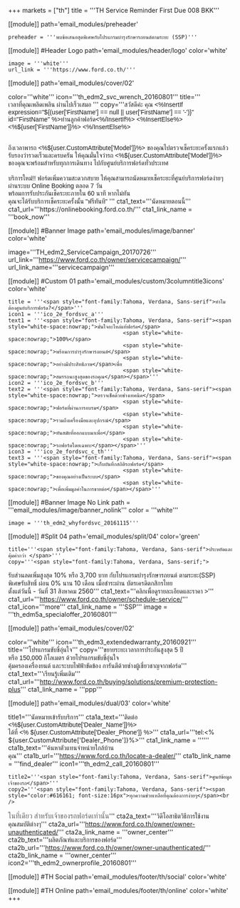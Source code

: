 +++
markets = ["th"]
title = '''TH Service Reminder First Due 008 BKK'''

[[module]]
path='email_modules/preheader'


	preheader = '''พบข้อเสนอสุดพิเศษกับโปรแกรมบำรุงรักษารถยนต์ตามระยะ (SSP)'''

[[module]] #Header Logo
path='email_modules/header/logo'
color='white'

	image = '''white'''
	url_link = '''https://www.ford.co.th/'''


[[module]]
path='email_modules/cover/02'

color='''white'''
icon='''th_edm2_svc_wrench_20160801'''
title='''<span style="font-family:Tahoma, Verdana, Sans-serif">
						<span style="white-space:nowrap;">เวลาที่คุณเพลิดเพลิน</span>
						<span style="white-space:nowrap;">ผ่านไปเร็วเสมอ</span>
					</span>'''
copy='''<span style="font-family:Tahoma, Verdana, Sans-serif">สวัสดีค่ะ คุณ <%InsertIf expression="${(user['FirstName'] == null || user['FirstName'] == '-')}" id="FirstName" %>ท่านลูกค้าฟอร์ด<%/InsertIf%> <%InsertElse%> <%${user['FirstName']}%> <%/InsertElse%></span><br /><br />

<span style="font-family:Tahoma, Verdana, Sans-serif">
						<span style="white-space:nowrap;">ถึงเวลาพารถ <%${user.CustomAttribute['Model']}%></span> 
						<span style="white-space:nowrap;">ของคุณไปตรวจเช็คระยะครั้งแรกแล้ว</span> 
						<span style="white-space:nowrap;">รับรองว่ารวดเร็วและครบครัน</span> 
						<span style="white-space:nowrap;">ให้คุณมั่นใจว่ารถ <%${user.CustomAttribute['Model']}%></span> 
						<span style="white-space:nowrap;">ของคุณจะพร้อมสำหรับทุกการเดินทาง</span> 
						<span style="white-space:nowrap;">ไปกับศูนย์บริการฟอร์ดทั่วประเทศ</span>
</span>
<br /><br />
<span style="font-family:Tahoma, Verdana, Sans-serif">
<span style="white-space:nowrap;">บริการใหม่!!</span> 
<span style="white-space:nowrap;">ฟอร์ดเพิ่มความสะดวกสบาย</span>
<span style="white-space:nowrap;">ให้คุณสามารถนัดหมายเช็คระยะ</span>ที่<span style="white-space:nowrap;">ศูนย์บริการฟอร์ดง่ายๆ</span>
<span style="white-space:nowrap;">ผ่านระบบ</span> 
<span style="white-space:nowrap;">Online Booking</span> 
<span style="white-space:nowrap;">ตลอด 7 วัน</span><br />
<span style="white-space:nowrap;">พร้อมการรับประกันเช็คระยะภายใน 60	นาที</span>
<span style="white-space:nowrap;">หากไม่ทัน</span><br />
<span style="white-space:nowrap;">คุณจะได้รับบริการเช็คระยะครั้งนั้น</span> 
<span style="white-space:nowrap;">"ฟรีทันที"</span>
</span>'''
cta1_text='''<span style="font-family:Tahoma, Verdana, Sans-serif">นัดหมายตอนนี้</span>'''
cta1_url='''https://onlinebooking.ford.co.th/'''
cta1_link_name = '''book_now'''


[[module]] #Banner Image
path='email_modules/image/banner'
color='white'

 image='''TH_edm2_ServiceCampaign_20170726'''
	url_link='''https://www.ford.co.th/owner/servicecampaign/'''
	url_link_name='''servicecampaign'''
    
    
[[module]] #Custom 01
path='email_modules/custom/3columntitle3icons'
color='white'

	title = '''<span style="font-family:Tahoma, Verdana, Sans-serif">ทำไมต้องศูนย์บริการฟอร์ด?</span>'''
	icon1 = '''ico_2e_fordsvc_a'''
	text1 = '''<span style="font-family:Tahoma, Verdana, Sans-serif"><span style="white-space:nowrap;">มั่นใจอะไหล่แท้ฟอร์ด</span> 
										<span style="white-space:nowrap;">100%</span>
										<span style="white-space:nowrap;">พร้อมการบำรุงรักษารถยนต์</span>
										<span style="white-space:nowrap;">อย่างมีประสิทธิภาพ</span>เพื่อ
										<span style="white-space:nowrap;">สมรรถนะสูงสุดของรถคุณ</span></span>'''
	icon2 = '''ico_2e_fordsvc_b'''
	text2 = '''<span style="font-family:Tahoma, Verdana, Sans-serif"><span style="white-space:nowrap;">ตรวจเช็คด้วยช่างเทคนิค</span> 
										<span style="white-space:nowrap;">ฟอร์ดที่ผ่านการอบรม</span> 
										<span style="white-space:nowrap;">รวมถึงเครื่องมือและอุปกรณ์</span> 
										<span style="white-space:nowrap;">ทันสมัยที่ออกแบบมาเพื่อ</span>
										<span style="white-space:nowrap;">รถฟอร์ดโดยเฉพาะ</span></span>'''
	icon3 = '''ico_2e_fordsvc_c_th'''
	text3 = '''<span style="font-family:Tahoma, Verdana, Sans-serif"><span style="white-space:nowrap;">เก็บบันทึกสถิติรถฟอร์ด</span> 
										<span style="white-space:nowrap;">ของคุณอย่างเป็นระบบ</span> 
										<span style="white-space:nowrap;">เพื่อเพิ่มมูลค่าในการขายต่อ</span></span>'''

[[module]] #Banner Image No Link
path = '''email_modules/image/banner_nolink'''
color = '''white'''

	image = '''th_edm2_whyfordsvc_20161115'''


[[module]] #Split 04
path='email_modules/split/04'
color='green'

	title='''<span style="font-family:Tahoma, Verdana, Sans-serif">ประหยัดและคุ้มค่ากว่า </span>'''
	copy='''<span style="font-family:Tahoma, Verdana, Sans-serif;">
<span style="white-space:nowrap;">รับส่วนลดเพิ่มสูงสุด 10%</span>
<span style="white-space:nowrap;">หรือ 3,700 บาท</span> 
<span style="white-space:nowrap;">กับโปรแกรมบำรุงรักษารถยนต์</span>
<span style="white-space:nowrap;">ตามระยะ(SSP)</span>
<span style="white-space:nowrap;">พิเศษรับสิทธิ์</span>
<span style="white-space:nowrap;">ผ่อน 0% นาน 10 เดือน</span> 
<span style="white-space:nowrap;">เมื่อชำระผ่าน</span>
<span style="white-space:nowrap;">บัตรเครดิตกสิกรไทย</span> 
<span style="white-space:nowrap;">ตั้งแต่วันนี้ - วันที่ 31 สิงหาคม 2560</span></span>'''
	cta1_text='''<span style="font-family:Tahoma, Verdana, Sans-serif">คลิกเพื่อดูรายละเอียดและราคา ></span>'''
cta1_url='''https://www.ford.co.th/owner/schedule-service/'''
cta1_icon='''more'''
cta1_link_name = '''SSP'''
image = '''th_edm5a_specialoffer_20160801'''

[[module]]
path='email_modules/cover/02'

color='''white'''
icon='''th_edm3_extendedwarranty_20160921'''
title='''<span style="font-family:Tahoma, Verdana, Sans-serif">โปรแกรมขับขี่อุ่นใจ</span>'''
copy='''<span style="font-family:Tahoma, Verdana, Sans-serif; white-space:nowrap;">ขยายระยะเวลาการประกันสูงสุด 5 ปี</span> 
<span style="font-family:Tahoma, Verdana, Sans-serif; white-space:nowrap;">หรือ 150,000 กิโลเมตร</span>
<span style="font-family:Tahoma, Verdana, Sans-serif; white-space:nowrap;">ด้วยโปรแกรมขับขี่อุ่นใจ</span><br />
<span style="font-family:Tahoma, Verdana, Sans-serif; white-space:nowrap;">คุ้มครองเครื่องยนต์</span> 
<span style="font-family:Tahoma, Verdana, Sans-serif; white-space:nowrap;">และระบบไฟฟ้าขัดข้อง</span>
<span style="font-family:Tahoma, Verdana, Sans-serif; white-space:nowrap;">การันตีด้วยช่างผู้เชี่ยวชาญจากฟอร์ด</span>'''
cta1_text='''<span style="font-family:Tahoma, Verdana, Sans-serif">เรียนรู้เพิ่มเติม</span>'''
cta1_url='''http://www.ford.co.th/buying/solutions/premium-protection-plus'''
cta1_link_name = '''ppp'''

[[module]]
path='email_modules/dual/03'
color='white'

title1='''<span style="font-family:Tahoma, Verdana, Sans-serif">นัดหมายเข้ารับบริการ</span>'''
	cta1a_text='''<span style="font-family:Tahoma, Verdana, Sans-serif">ติดต่อ <%${user.CustomAttribute['Dealer_Name']}%><br />ได้ที่ <% ${user.CustomAttribute['Dealer_Phone']} %></span>'''
	cta1a_url='''tel:<% ${user.CustomAttribute['Dealer_Phone']}%>'''
	cta1_link_name = ''''''
	cta1b_text='''<span style="font-family:Tahoma, Verdana, Sans-serif">ค้นหาตัวแทนจำหน่ายใกล้บ้าน<br />คุณ</span>'''
	cta1b_url='''https://www.ford.co.th/locate-a-dealer/'''
	cta1b_link_name = '''find_dealer'''
	icon1='''th_edm2_call_20160801'''

	title2='''<span style="font-family:Tahoma, Verdana, Sans-serif">ศูนย์ข้อมูลเจ้าของรถ</span>'''
	copy2='''<span style="font-family:Tahoma, Verdana, Sans-serif"><span style="color:#616161; font-size:16px">ทุกความช่วยเหลือที่คุณต้องการง่ายๆ</span><br /> 
<span style="color:#616161; font-size:16px">ในที่เดียว</span> 
<span style="white-space:nowrap; color:#616161; font-size:16px"> สำหรับเจ้าของรถฟอร์ดเท่านั้น</span></span>'''
cta2a_text='''<span style="font-family:Tahoma, Verdana, Sans-serif">วิดีโอสาธิตวิธีการใช้งาน<br />คุณสมบัติต่างๆ</span>'''
	cta2a_url='''https://www.ford.co.th/owner/owner-unauthenticated/'''
	cta2a_link_name = '''owner_center'''
	cta2b_text='''<span style="font-family:Tahoma, Verdana, Sans-serif">ผลิตภัณฑ์และบริการของฟอร์ด</span>'''
	cta2b_url='''https://www.ford.co.th/owner/owner-unauthenticated/'''
	cta2b_link_name = '''owner_center'''
	icon2='''th_edm2_ownerprofile_20160801'''

[[module]] #TH Social
path='email_modules/footer/th/social'
color='white'

[[module]] #TH Online
path='email_modules/footer/th/online'
color='white'
+++